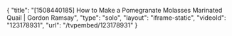{
    "title": "[1508440185] How to Make a Pomegranate Molasses Marinated Quail | Gordon Ramsay",
    "type": "solo",
    "layout": "iframe-static",
    "videoId": "123178931",
    "url": "\/tvpembed\/123178931"
}